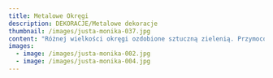 ```yaml
---
title: Metalowe Okręgi
description: DEKORACJE/Metalowe dekoracje
thumbnail: /images/justa-monika-037.jpg
content: "Różnej wielkości okręgi ozdobione sztuczną zielenią. Przymocowane do ściany lub zawieszone nad stołem przyciągną zachwycone spojrzenia. Wykorzystywane jako samodzielne dekoracje lub jako uzupełnienie aranżacji.\r\n\n\r\n\n•\tśrednice okręgów: 150 cm, 100cm, 80cm, 60cm\r\n\n•\taranżacje do wyboru : (1) duży okręg (150cm) w kolorze starego złota, napis : ,,all you need is \r\n\nlove” w kolorze starego złota, szklane tuby różnych wielkości: 12szt., aranżacja nie zawiera świec\r\n\n(2) trzy okręgi o średnicach: 100cm, 80cm, 60cm, w kolorze szampańskim, napis: ,, it was always you” w kolorze szampańskim, 3 girlandy ze sztucznej zieleni\r\n\n•\tcena wypożyczenia aranżacji: (1) 550zł\r\n\n(2) 400zł \r\n\n•\ttransport na terenie Wrocławia - gratis, poza terenem Wrocławia wyceniany jest indywidualnie\r\n\n•\tistnieje możliwość odbioru osobistego\r\n\n•\tsprawdź dostępność w kalendarzu i dokonaj wstępnej rezerwacji\r\n\n•\twięcej informacji znajdziesz w zakładce JAK DZIAŁAMY"
images:
  - image: /images/justa-monika-002.jpg
  - image: /images/justa-monika-004.jpg
---
```



